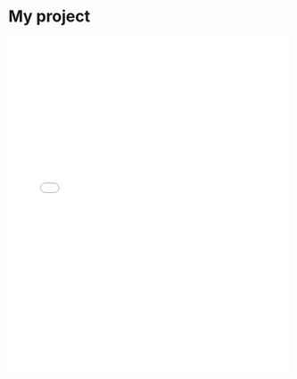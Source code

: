 # My project

<iframe src="[https://docs.google.com/presentation/d/18AX8dojxpW0q3Lyv9CC_TBPS4bVuM2l4VkDDtPnF7Xw/edit?usp=sharing]" frameborder="0" width="100%" height="600px"></iframe>

